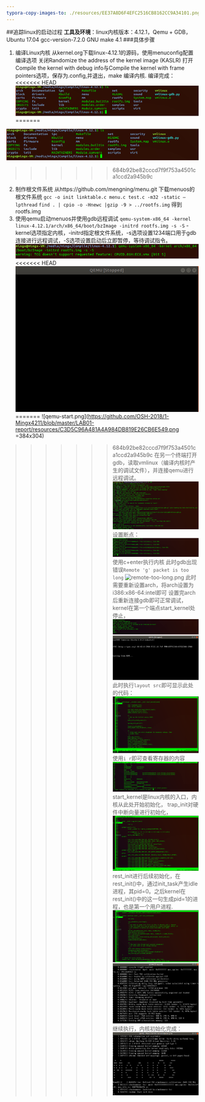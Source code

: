 ```yaml
---
typora-copy-images-to: ./resources/EE37A8D6F4EFC2516CB8162CC9A34101.png
---
```


##追踪linux的启动过程
**工具及环境**：linux内核版本：4.12.1，Qemu + GDB， Ubuntu 17.04 gcc-version-7.2.0 GNU make 4.1
###具体步骤
1. 编译Linux内核
  从kernel.org下载linux-4.12.1的源码，使用menuconfig配置编译选项
  关闭Randomize the address of the kernel image (KASLR) 
  打开Compile the kernel with debug info与Compile the kernel with frame pointers选项，保存为.config,并退出，make 编译内核.
  编译完成：
<<<<<<< HEAD
  ![Compile-result.png](https://github.com/OSH-2018/1-Mingx4211/blob/master/LAB01-report/resources/9F91944D415F9A8B6B3CE165A152674A.png)
=======
  
  ![Compile-result.png](resources/9F91944D415F9A8B6B3CE165A152674A.png)
>>>>>>> 684b92be82cccd7f9f753a4501ca1ccd2a945b9c
2. 制作根文件系统
  从https://github.com/mengning/menu.git 下载menuos的根文件系统
  `gcc -o init linktable.c menu.c test.c -m32 -static –lpthread`
  `find . | cpio -o -Hnewc |gzip -9 > ../rootfs.img`
  得到rootfs.img
3. 使用qemu启动menuos并使用gdb远程调试
  `qemu-system-x86_64 -kernel linux-4.12.1/arch/x86_64/boot/bzImage -initrd rootfs.img -s -S`
  -kernel选项指定内核，-initrd指定根文件系统，-s选项设置1234端口用于gdb连接进行远程调试，-S选项设置启动后立即暂停，等待调试指令。
  ![run-qemu.png](https://github.com/OSH-2018/1-Mingx4211/blob/master/LAB01-report/resources/0BCB181384B50C4BD569EAAD43B48C87.png)
<<<<<<< HEAD
  ![qemu-start.png](https://github.com/OSH-2018/1-Mingx4211/blob/master/LAB01-report/resources/C3D5C96A481A4A984DB819E26CB6E549.png)
=======
  ![qemu-start.png](https://github.com/OSH-2018/1-Mingx4211/blob/master/LAB01-report/resources/C3D5C96A481A4A984DB819E26CB6E549.png =384x304)
>>>>>>> 684b92be82cccd7f9f753a4501ca1ccd2a945b9c
  在另一个终端打开gdb，读取vmlinux（编译内核时产生的调试文件），并连接qemu进行远程调试。
  ![gdb-connect.png](https://github.com/OSH-2018/1-Mingx4211/blob/master/LAB01-report/resources/E93A781840D8E91DEFCF0477379FBF4E.png)
  设置断点：
  ![Set-breakpoint.png](https://github.com/OSH-2018/1-Mingx4211/blob/master/LAB01-report/resources/2D1C681DAF56FD74D8B803710907686A.png)
  使用c+enter执行内核
  此时gdb出现错误`Remote 'g' packet is too long`
  ![remote-too-long.png](https://github.com/OSH-2018/1-Mingx4211/blob/master/LAB01-report/resources/16897F7ADC476943E004A227079066D4.png0)
  此时需要重新设置arch，将arch设置为i386:x86-64:intel即可
  设置完arch后重新连接gdb即可正常调试，kernel在第一个端点start_kernel处停止，
  ![set-arch.png](https://github.com/OSH-2018/1-Mingx4211/blob/master/LAB01-report/resources/0D2415490B5AE5EC5E7ED739C7A74F22.png)
  ![qemu-run-kernel.png](https://github.com/OSH-2018/1-Mingx4211/blob/master/LAB01-report/resources/2741F861E9CF54A8F02E7851682EC9D9.png)
  此时执行`layout src`即可显示此处的代码：
  ![src-start-kernel.png](https://github.com/OSH-2018/1-Mingx4211/blob/master/LAB01-report/resources/B4F1CBEE59F7EA98115A4A7576E378DD.png)
  使用`i r`即可查看寄存器的内容
  ![Register-start-kernel.png](https://github.com/OSH-2018/1-Mingx4211/blob/master/LAB01-report/resources/EE37A8D6F4EFC2516CB8162CC9A34101.png)
  start_kernel是linux内核的入口，内核从此处开始初始化，
  trap_init对硬件中断向量进行初始化，
  ![Src-trap-init.png](https://github.com/OSH-2018/1-Mingx4211/blob/master/LAB01-report/resources/4DC762FAEF1EF973EB8DE5E3E7989EAF.png)
  rest\_init进行后续初始化，在rest\_init()中，通过init\_task产生idle进程，其pid=0。之后kernel在rest\_init()中的这一句生成pid=1的进程，也是第一个用户进程.
  ![src-rest-init.png](https://github.com/OSH-2018/1-Mingx4211/blob/master/LAB01-report/resources/D6903D6328CC07BDDC550CBA30BC39C3.png)
  ![qemu-rest-init.png](https://github.com/OSH-2018/1-Mingx4211/blob/master/LAB01-report/resources/36594492BB5D5EE79A120B73385EB87A.png)
  继续执行，内核初始化完成：
  ![qemu-init-finish.png](https://github.com/OSH-2018/1-Mingx4211/blob/master/LAB01-report/resources/C20507013D123A73B5921F1CFA399525.png)

